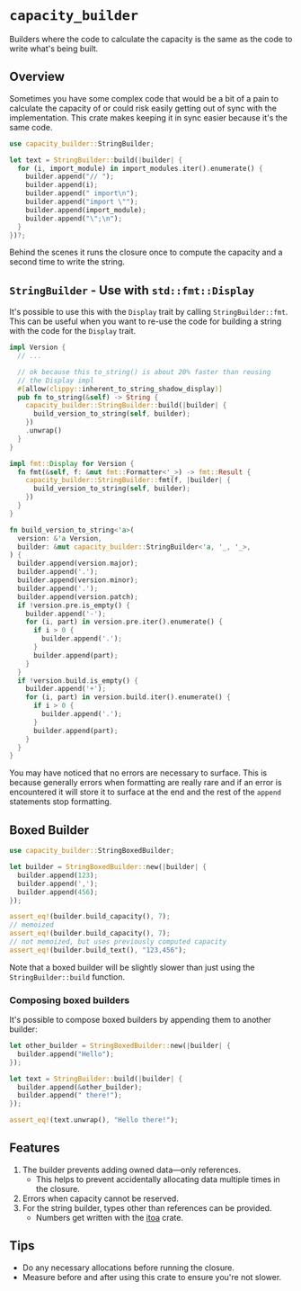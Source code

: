 # `capacity_builder`

Builders where the code to calculate the capacity is the same as the code to
write what's being built.

## Overview

Sometimes you have some complex code that would be a bit of a pain to calculate
the capacity of or could risk easily getting out of sync with the
implementation. This crate makes keeping it in sync easier because it's the same
code.

```rs
use capacity_builder::StringBuilder;

let text = StringBuilder::build(|builder| {
  for (i, import_module) in import_modules.iter().enumerate() {
    builder.append("// ");
    builder.append(i);
    builder.append(" import\n");
    builder.append("import \"");
    builder.append(import_module);
    builder.append("\";\n");
  }
})?;
```

Behind the scenes it runs the closure once to compute the capacity and a second
time to write the string.

## `StringBuilder` - Use with `std::fmt::Display`

It's possible to use this with the `Display` trait by calling
`StringBuilder::fmt`. This can be useful when you want to re-use the code for
building a string with the code for the `Display` trait.

```rs
impl Version {
  // ...

  // ok because this to_string() is about 20% faster than reusing
  // the Display impl
  #[allow(clippy::inherent_to_string_shadow_display)]
  pub fn to_string(&self) -> String {
    capacity_builder::StringBuilder::build(|builder| {
      build_version_to_string(self, builder);
    })
    .unwrap()
  }
}

impl fmt::Display for Version {
  fn fmt(&self, f: &mut fmt::Formatter<'_>) -> fmt::Result {
    capacity_builder::StringBuilder::fmt(f, |builder| {
      build_version_to_string(self, builder);
    })
  }
}

fn build_version_to_string<'a>(
  version: &'a Version,
  builder: &mut capacity_builder::StringBuilder<'a, '_, '_>,
) {
  builder.append(version.major);
  builder.append('.');
  builder.append(version.minor);
  builder.append('.');
  builder.append(version.patch);
  if !version.pre.is_empty() {
    builder.append('-');
    for (i, part) in version.pre.iter().enumerate() {
      if i > 0 {
        builder.append('.');
      }
      builder.append(part);
    }
  }
  if !version.build.is_empty() {
    builder.append('+');
    for (i, part) in version.build.iter().enumerate() {
      if i > 0 {
        builder.append('.');
      }
      builder.append(part);
    }
  }
}
```

You may have noticed that no errors are necessary to surface. This is because
generally errors when formatting are really rare and if an error is encountered
it will store it to surface at the end and the rest of the `append` statements
stop formatting.

## Boxed Builder

```rs
use capacity_builder::StringBoxedBuilder;

let builder = StringBoxedBuilder::new(|builder| {
  builder.append(123);
  builder.append(',');
  builder.append(456);
});

assert_eq!(builder.build_capacity(), 7);
// memoized
assert_eq!(builder.build_capacity(), 7);
// not memoized, but uses previously computed capacity
assert_eq!(builder.build_text(), "123,456");
```

Note that a boxed builder will be slightly slower than just using the
`StringBuilder::build` function.

### Composing boxed builders

It's possible to compose boxed builders by appending them to another builder:

```rs
let other_builder = StringBoxedBuilder::new(|builder| {
  builder.append("Hello");
});

let text = StringBuilder::build(|builder| {
  builder.append(&other_builder);
  builder.append(" there!");
});

assert_eq!(text.unwrap(), "Hello there!");
```

## Features

1. The builder prevents adding owned data—only references.
   - This helps to prevent accidentally allocating data multiple times in the
     closure.
1. Errors when capacity cannot be reserved.
1. For the string builder, types other than references can be provided.
   - Numbers get written with the [itoa](https://crates.io/crates/itoa) crate.

## Tips

- Do any necessary allocations before running the closure.
- Measure before and after using this crate to ensure you're not slower.
